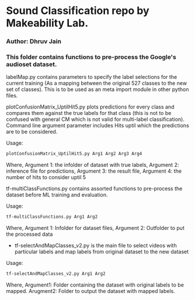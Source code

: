 # Sound Classification repo by Makeability Lab.
### Author: Dhruv Jain
### This folder contains functions to pre-process the Google's audioset dataset.

labelMap.py contains parameters to specify the label selections for the current training (As a mapping between the original 527 classes to the new set of classes). This is to be used as an meta import module in other python files.

plotConfusionMatrix_UptilHit5.py plots predictions for every class and compares them against the true labels for that class (this is not to be confused with general CM which is not valid for multi-label classification). Command line argument parameter includes Hits uptil which the predictions are to be considered.

Usage: 
```bash
plotConfusionMatrix_UptilHit5.py Arg1 Arg2 Arg3 Arg4
```
Where, 
Argument 1: the infolder of dataset with true labels, 
Argument 2: inference file for predictions, 
Argument 3: the result file, 
Argument 4: the number of hits to consider uptil 5

tf-multiClassFunctions.py contains assorted functions to pre-process the dataset before ML training and evaluation.

Usage: 
```bash
tf-multiClassFunctions.py Arg1 Arg2
```

Where,
Argument 1: Infolder for dataset files, 
Argument 2: Outfolder to put the processed data

* tf-selectAndMapClasses_v2.py is the main file to select videos with particular labels and map labels from original dataset to the new dataset

Usage: 
```bash
tf-selectAndMapClasses_v2.py Arg1 Arg2
```

Where,
Argument1: Folder containing the dataset with original labels to be mapped. 
Arugment2: Folder to output the dataset with mapped labels. 
